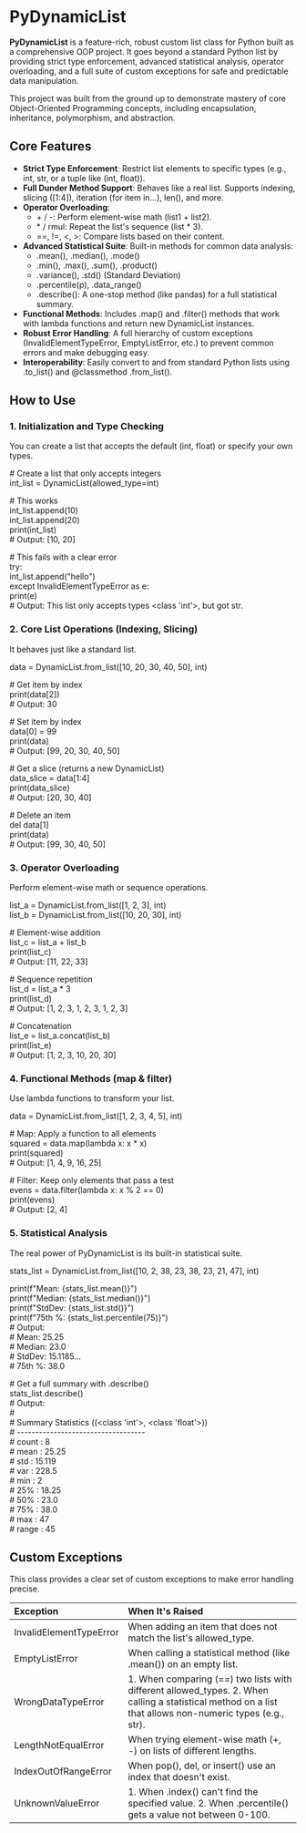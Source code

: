 # **PyDynamicList**

**PyDynamicList** is a feature-rich, robust custom list class for Python built as a comprehensive OOP project. It goes beyond a standard Python list by providing strict type enforcement, advanced statistical analysis, operator overloading, and a full suite of custom exceptions for safe and predictable data manipulation.

This project was built from the ground up to demonstrate mastery of core Object-Oriented Programming concepts, including encapsulation, inheritance, polymorphism, and abstraction.

## **Core Features**

* **Strict Type Enforcement**: Restrict list elements to specific types (e.g., int, str, or a tuple like (int, float)).  
* **Full Dunder Method Support**: Behaves like a real list. Supports indexing, slicing (\[1:4\]), iteration (for item in...), len(), and more.  
* **Operator Overloading**:  
  * \+ / \-: Perform element-wise math (list1 \+ list2).  
  * \* / rmul: Repeat the list's sequence (list \* 3).  
  * \==, \!=, \<, \>: Compare lists based on their content.  
* **Advanced Statistical Suite**: Built-in methods for common data analysis:  
  * .mean(), .median(), .mode()  
  * .min(), .max(), .sum(), .product()  
  * .variance(), .std() (Standard Deviation)  
  * .percentile(p), .data\_range()  
  * .describe(): A one-stop method (like pandas) for a full statistical summary.  
* **Functional Methods**: Includes .map() and .filter() methods that work with lambda functions and return new DynamicList instances.  
* **Robust Error Handling**: A full hierarchy of custom exceptions (InvalidElementTypeError, EmptyListError, etc.) to prevent common errors and make debugging easy.  
* **Interoperability**: Easily convert to and from standard Python lists using .to\_list() and @classmethod .from\_list().

## **How to Use**

### **1\. Initialization and Type Checking**

You can create a list that accepts the default (int, float) or specify your own types.

\# Create a list that only accepts integers  
int\_list \= DynamicList(allowed\_type=int)

\# This works  
int\_list.append(10)  
int\_list.append(20)  
print(int\_list)  
\# Output: \[10, 20\]

\# This fails with a clear error  
try:  
    int\_list.append("hello")  
except InvalidElementTypeError as e:  
    print(e)  
\# Output: This list only accepts types \<class 'int'\>, but got str.

### **2\. Core List Operations (Indexing, Slicing)**

It behaves just like a standard list.

data \= DynamicList.from\_list(\[10, 20, 30, 40, 50\], int)

\# Get item by index  
print(data\[2\])  
\# Output: 30

\# Set item by index  
data\[0\] \= 99  
print(data)  
\# Output: \[99, 20, 30, 40, 50\]

\# Get a slice (returns a new DynamicList)  
data\_slice \= data\[1:4\]  
print(data\_slice)  
\# Output: \[20, 30, 40\]

\# Delete an item  
del data\[1\]  
print(data)  
\# Output: \[99, 30, 40, 50\]

### **3\. Operator Overloading**

Perform element-wise math or sequence operations.

list\_a \= DynamicList.from\_list(\[1, 2, 3\], int)  
list\_b \= DynamicList.from\_list(\[10, 20, 30\], int)

\# Element-wise addition  
list\_c \= list\_a \+ list\_b  
print(list\_c)  
\# Output: \[11, 22, 33\]

\# Sequence repetition  
list\_d \= list\_a \* 3  
print(list\_d)  
\# Output: \[1, 2, 3, 1, 2, 3, 1, 2, 3\]

\# Concatenation  
list\_e \= list\_a.concat(list\_b)  
print(list\_e)  
\# Output: \[1, 2, 3, 10, 20, 30\]

### **4\. Functional Methods (map & filter)**

Use lambda functions to transform your list.

data \= DynamicList.from\_list(\[1, 2, 3, 4, 5\], int)

\# Map: Apply a function to all elements  
squared \= data.map(lambda x: x \* x)  
print(squared)  
\# Output: \[1, 4, 9, 16, 25\]

\# Filter: Keep only elements that pass a test  
evens \= data.filter(lambda x: x % 2 \== 0\)  
print(evens)  
\# Output: \[2, 4\]

### **5\. Statistical Analysis**

The real power of PyDynamicList is its built-in statistical suite.

stats\_list \= DynamicList.from\_list(\[10, 2, 38, 23, 38, 23, 21, 47\], int)

print(f"Mean:   {stats\_list.mean()}")  
print(f"Median: {stats\_list.median()}")  
print(f"StdDev: {stats\_list.std()}")  
print(f"75th %: {stats\_list.percentile(75)}")  
\# Output:  
\# Mean:   25.25  
\# Median: 23.0  
\# StdDev: 15.1185...  
\# 75th %: 38.0

\# Get a full summary with .describe()  
stats\_list.describe()  
\# Output:  
\#  
\# Summary Statistics ((\<class 'int'\>, \<class 'float'\>))  
\# \-----------------------------------  
\#   count : 8  
\#    mean : 25.25  
\#     std : 15.119  
\#     var : 228.5  
\#     min : 2  
\#     25% : 18.25  
\#     50% : 23.0  
\#     75% : 38.0  
\#     max : 47  
\#   range : 45

## **Custom Exceptions**

This class provides a clear set of custom exceptions to make error handling precise.

| Exception | When It's Raised |
| :---- | :---- |
| InvalidElementTypeError | When adding an item that does not match the list's allowed\_type. |
| EmptyListError | When calling a statistical method (like .mean()) on an empty list. |
| WrongDataTypeError | 1\. When comparing (==) two lists with different allowed\_types. 2\. When calling a statistical method on a list that allows non-numeric types (e.g., str). |
| LengthNotEqualError | When trying element-wise math (+, \-) on lists of different lengths. |
| IndexOutOfRangeError | When pop(), del, or insert() use an index that doesn't exist. |
| UnknownValueError | 1\. When .index() can't find the specified value. 2\. When .percentile() gets a value not between 0-100. |

